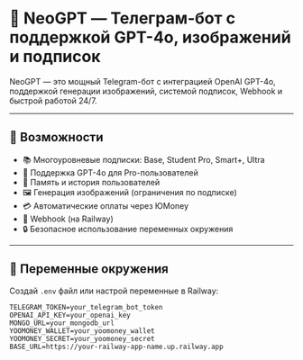 # 🤖 NeoGPT — Телеграм-бот с поддержкой GPT-4o, изображений и подписок

NeoGPT — это мощный Telegram-бот с интеграцией OpenAI GPT-4o, поддержкой генерации изображений, системой подписок, Webhook и быстрой работой 24/7.

---

## 🚀 Возможности

- 📚 Многоуровневые подписки: Base, Student Pro, Smart+, Ultra
- 💬 Поддержка GPT-4o для Pro-пользователей
- 🧠 Память и история пользователей
- 🖼 Генерация изображений (ограничения по подписке)
- 💳 Автоматические оплаты через ЮMoney
- 🔗 Webhook (на Railway)
- 🔒 Безопасное использование переменных окружения

---

## 🔧 Переменные окружения

Создай `.env` файл или настрой переменные в Railway:

```env
TELEGRAM_TOKEN=your_telegram_bot_token
OPENAI_API_KEY=your_openai_key
MONGO_URL=your_mongodb_url
YOOMONEY_WALLET=your_yoomoney_wallet
YOOMONEY_SECRET=your_yoomoney_secret
BASE_URL=https://your-railway-app-name.up.railway.app

